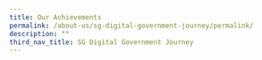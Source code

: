 ```yaml
---
title: Our Achievements
permalink: /about-us/sg-digital-government-journey/permalink/
description: ""
third_nav_title: SG Digital Government Journey
---
```

